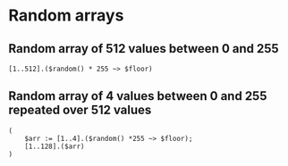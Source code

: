 # Random arrays

## Random array of 512 values between 0 and 255

```
[1..512].($random() * 255 ~> $floor)
```

## Random array of 4 values between 0 and 255 repeated over 512 values

```
(
    $arr := [1..4].($random() *255 ~> $floor);
    [1..128].($arr)
)
```
